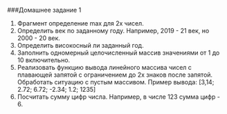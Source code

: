 ###Домашнее задание 1
1. Фрагмент определение max для 2х чисел.
2. Определить век по заданному году. Например, 2019 - 21 век, но 2000 - 20 век.
3. Определить високосный ли заданный год.
4. Заполнить одномерный целочисленный массив значениями от 1 до 10
включительно.
5. Реализовать функцию вывода линейного массива чисел с плавающей запятой с
ограничением до 2х знаков после запятой. Обработать ситуацию с пустым
массивом. Пример вывода: [3,14; 2.72; 6.72; -2.34; 1.2; 1235]
6. Посчитать сумму цифр числа. Например, в числе 123 сумма цифр - 6.